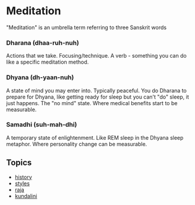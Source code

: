 # Meditation

"Meditation" is an umbrella term referring to three Sanskrit words

### Dharana (dhaa-ruh-nuh)

Actions that we take. Focusing/technique. A verb - something you can do like a specific meditation method.

### Dhyana (dh-yaan-nuh)

A state of mind you may enter into. Typically peaceful. You do Dharana to prepare for Dhyana, like getting ready for sleep but you can't "do" sleep, it just happens. The "no mind" state. Where medical benefits start to be measurable.

### Samadhi (suh-mah-dhi)

A temporary state of enlightenment. Like REM sleep in the Dhyana sleep metaphor. Where personality change can be measurable.

## Topics

- [history](./history.md)
- [styles](./styles.md)
- [raja](./raja.md)
- [kundalini](./kundalini.md)
